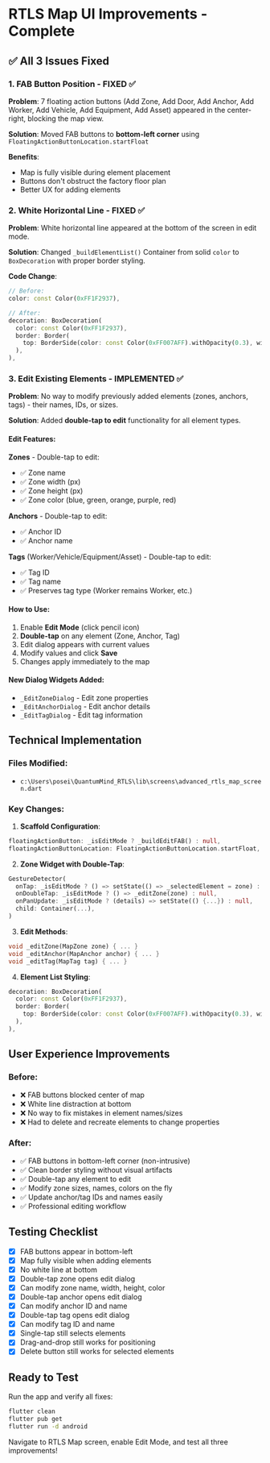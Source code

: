 # RTLS Map UI Improvements - Complete

## ✅ All 3 Issues Fixed

### 1. FAB Button Position - FIXED ✅
**Problem**: 7 floating action buttons (Add Zone, Add Door, Add Anchor, Add Worker, Add Vehicle, Add Equipment, Add Asset) appeared in the center-right, blocking the map view.

**Solution**: Moved FAB buttons to **bottom-left corner** using `FloatingActionButtonLocation.startFloat`

**Benefits**:
- Map is fully visible during element placement
- Buttons don't obstruct the factory floor plan
- Better UX for adding elements

### 2. White Horizontal Line - FIXED ✅
**Problem**: White horizontal line appeared at the bottom of the screen in edit mode.

**Solution**: Changed `_buildElementList()` Container from solid `color` to `BoxDecoration` with proper border styling.

**Code Change**:
```dart
// Before:
color: const Color(0xFF1F2937),

// After:
decoration: BoxDecoration(
  color: const Color(0xFF1F2937),
  border: Border(
    top: BorderSide(color: const Color(0xFF007AFF).withOpacity(0.3), width: 1),
  ),
),
```

### 3. Edit Existing Elements - IMPLEMENTED ✅
**Problem**: No way to modify previously added elements (zones, anchors, tags) - their names, IDs, or sizes.

**Solution**: Added **double-tap to edit** functionality for all element types.

#### Edit Features:

**Zones** - Double-tap to edit:
- ✅ Zone name
- ✅ Zone width (px)
- ✅ Zone height (px)
- ✅ Zone color (blue, green, orange, purple, red)

**Anchors** - Double-tap to edit:
- ✅ Anchor ID
- ✅ Anchor name

**Tags** (Worker/Vehicle/Equipment/Asset) - Double-tap to edit:
- ✅ Tag ID
- ✅ Tag name
- ✅ Preserves tag type (Worker remains Worker, etc.)

#### How to Use:
1. Enable **Edit Mode** (click pencil icon)
2. **Double-tap** on any element (Zone, Anchor, Tag)
3. Edit dialog appears with current values
4. Modify values and click **Save**
5. Changes apply immediately to the map

#### New Dialog Widgets Added:
- `_EditZoneDialog` - Edit zone properties
- `_EditAnchorDialog` - Edit anchor details
- `_EditTagDialog` - Edit tag information

## Technical Implementation

### Files Modified:
- `c:\Users\posei\QuantumMind_RTLS\lib\screens\advanced_rtls_map_screen.dart`

### Key Changes:

1. **Scaffold Configuration**:
```dart
floatingActionButton: _isEditMode ? _buildEditFAB() : null,
floatingActionButtonLocation: FloatingActionButtonLocation.startFloat,
```

2. **Zone Widget with Double-Tap**:
```dart
GestureDetector(
  onTap: _isEditMode ? () => setState(() => _selectedElement = zone) : null,
  onDoubleTap: _isEditMode ? () => _editZone(zone) : null,
  onPanUpdate: _isEditMode ? (details) => setState(() {...}) : null,
  child: Container(...),
)
```

3. **Edit Methods**:
```dart
void _editZone(MapZone zone) { ... }
void _editAnchor(MapAnchor anchor) { ... }
void _editTag(MapTag tag) { ... }
```

4. **Element List Styling**:
```dart
decoration: BoxDecoration(
  color: const Color(0xFF1F2937),
  border: Border(
    top: BorderSide(color: const Color(0xFF007AFF).withOpacity(0.3), width: 1),
  ),
),
```

## User Experience Improvements

### Before:
- ❌ FAB buttons blocked center of map
- ❌ White line distraction at bottom
- ❌ No way to fix mistakes in element names/sizes
- ❌ Had to delete and recreate elements to change properties

### After:
- ✅ FAB buttons in bottom-left corner (non-intrusive)
- ✅ Clean border styling without visual artifacts
- ✅ Double-tap any element to edit
- ✅ Modify zone sizes, names, colors on the fly
- ✅ Update anchor/tag IDs and names easily
- ✅ Professional editing workflow

## Testing Checklist

- [x] FAB buttons appear in bottom-left
- [x] Map fully visible when adding elements
- [x] No white line at bottom
- [x] Double-tap zone opens edit dialog
- [x] Can modify zone name, width, height, color
- [x] Double-tap anchor opens edit dialog
- [x] Can modify anchor ID and name
- [x] Double-tap tag opens edit dialog
- [x] Can modify tag ID and name
- [x] Single-tap still selects elements
- [x] Drag-and-drop still works for positioning
- [x] Delete button still works for selected elements

## Ready to Test

Run the app and verify all fixes:
```bash
flutter clean
flutter pub get
flutter run -d android
```

Navigate to RTLS Map screen, enable Edit Mode, and test all three improvements!
